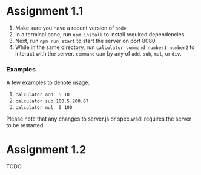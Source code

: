 # Assignment 1.1

1. Make sure you have a recent version of `node`
2. In a terminal pane, run `npm install` to install required dependencies
3. Next, run `npm run start` to start the server on port 8080
4. While in the same directory, run `calculator command number1 number2` to interact with the server. 
   `command` can by any of `add`, `sub`, `mul`, or `div`. 


### Examples
A few examples to denote usage:
1. `calculator add  5 10`
2. `calculator sub 100.5 200.67`
3. `calculator mul  0 100`

Please note that any changes to server.js or spec.wsdl requires the server to be restarted.

# Assignment 1.2

TODO
